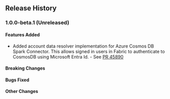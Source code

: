 ## Release History
### 1.0.0-beta.1 (Unreleased)

#### Features Added
* Added account data resolver implementation for Azure Cosmos DB Spark Connector. This allows signed in users in Fabric to authenticate to CosmosDB using Microsoft Entra Id. - See [PR 45890](https://github.com/Azure/azure-sdk-for-java/pull/45890)

#### Breaking Changes

#### Bugs Fixed

#### Other Changes
